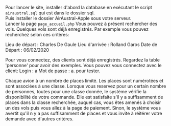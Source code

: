 Pour lancer le site, installer d'abord la database en exécutant le script `airaustral.sql` qui est dans le dossier sql.  
Puis installer le dossier AirAustral-Apple sous votre serveur.  
Lancer la page `page_accueil.php`
Vous pouvez à présent rechercher des vols.
Quelques vols sont déjà enregistrés.
Par exemple vous pouvez recherchez selon ces critères:

Lieu de départ : Charles De Gaule
Lieu d'arrivée : Rolland Garos
Date de Départ : 06/02/2020

Pour vous connectez, des clients sont déjà enregistrés. Regardez la table 'personne' pour avoir des exemples.
Vous pouvez vous connectez avec le client:
Login : a
Mot de passe : a.
pour tester.


Chaque avion à un nombre de places limité. Les places sont numérotées et sont associées à une classe.
Lorsque vous reservez pour un certain nombre de personnes, toutes pour une classe donnée, le système vérifie la disponibilité de votre
commande. Elle est satisfaite s'il y a suffisamment de places dans la classe recherchée, auquel cas, vous êtes amenés à choisir un des vols puis vous allez à la page de paiement.
Sinon, le système vous avertit qu'il n y a pas suffisamment de places et vous invite à réitérer votre demande avec d'autres critères.

